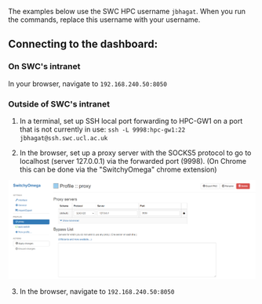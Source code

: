 The examples below use the SWC HPC username `jbhagat`. When you run the commands, replace this username with your username.

## Connecting to the dashboard:

### On SWC's intranet

In your browser, navigate to `192.168.240.50:8050`

### Outside of SWC's intranet

1) In a terminal, set up SSH local port forwarding to HPC-GW1 on a port that is not currently in use:
    `ssh -L 9998:hpc-gw1:22 jbhagat@ssh.swc.ucl.ac.uk`

2) In the browser, set up a proxy server with the SOCKS5 protocol to go to localhost (server 127.0.0.1) via the forwarded port (9998). (On Chrome this can be done via the "SwitchyOmega" chrome extension)

![SwitchOmega screengrab](switchyomega_chrome_extension.png)

3) In the browser, navigate to `192.168.240.50:8050`